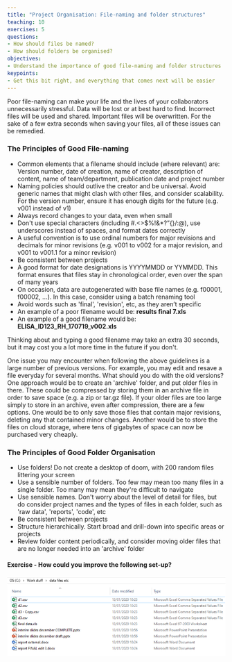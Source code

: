 ```yaml
---
title: "Project Organisation: File-naming and folder structures"
teaching: 10
exercises: 5
questions:
- How should files be named?
- How should folders be organised?
objectives:
- Understand the importance of good file-naming and folder structures
keypoints:
- Get this bit right, and everything that comes next will be easier
---
```


Poor file-naming can make your life and the lives of your collaborators unnecessarily stressful. Data will be lost or at best hard to find. Incorrect files will be used and shared. 
Important files will be overwritten. For the sake of a few extra seconds when saving your files, all of these issues can be remedied.

### The Principles of Good File-naming

- Common elements that a filename should include (where relevant) are: Version number, date of creation, name of creator, description of content, name of team/department, publication date and project number
- Naming policies should outlive the creator and be universal. Avoid generic names that might clash with other files, and consider scalability. For the version number, ensure it has enough digits for the future (e.g. v001 instead of v1)
- Always record changes to your data, even when small
- Don't use special characters (including #.<>$%!&*?”{}/:\@), use underscores instead of spaces, and format dates correctly
- A useful convention is to use ordinal numbers for major revisions and decimals for minor revisions (e.g. v001 to v002 for a major revision, and v001 to v001.1 for a minor revision)
- Be consistent between projects
- A good format for date designations is YYYYMMDD or YYMMDD. This format ensures that files stay in chronological order, even over the span of many years
- On occasion, data are autogenerated with base file names (e.g. f00001, f00002, ...). In this case, consider using a batch renaming tool
- Avoid words such as 'final', 'revision', etc, as they aren’t specific
- An example of a poor filename would be: **results final 7.xls**
- An example of a good filename would be: **ELISA_ID123_RH_170719_v002.xls**

Thinking about and typing a good filename may take an extra 30 seconds, but it may cost you a lot more time in the future if you don't.

One issue you may encounter when following the above guidelines is a large number of previous versions. For example, you may edit and resave a file everyday for several months. What should you
do with the old versions? One approach would be to create an 'archive' folder, and put older files in there. These could be compressed by storing them in an archive file in order to save space
(e.g. a zip or tar.gz file). If your older files are too large simply to store in an archive, even after compression, there are a few options. One would be to only save those files that contain
major revisions, deleting any that contained minor changes. Another would be to store the files on cloud storage, where tens of gigabytes of space can now be purchased very cheaply.



### The Principles of Good Folder Organisation

- Use folders! Do not create a desktop of doom, with 200 random files littering your screen
- Use a sensible number of folders. Too few may mean too many files in a single folder. Too many may mean they're difficult to navigate
- Use sensible names. Don't worry about the level of detail for files, but do consider project names and the types of files in each folder, such as 'raw data', 'reports', 'code', etc
- Be consistent between projects
- Structure hierarchically. Start broad and drill-down into specific areas or projects
- Review folder content periodically, and consider moving older files that are no longer needed into an 'archive' folder


#### Exercise - How could you improve the following set-up?

![alt text](../fig/01-filenaming-and-folders.png "Not a great folder")

